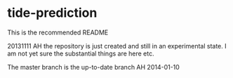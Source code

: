 tide-prediction
===============

This is the recommended README

20131111 AH the repository is just created and still in an experimental state.
I am not yet sure the substantial things are here etc.


The master branch is the up-to-date branch AH 2014-01-10
